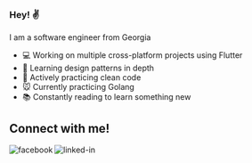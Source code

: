 ### Hey! :v:
I am a software engineer from Georgia 
- 💻 Working on multiple cross-platform projects using Flutter
- 🌱 Learning design patterns in depth
- 🧹 Actively practicing clean code
- :mouse: Currently practicing Golang
- 📚 Constantly reading to learn something new

## Connect with me!

[<img align="left" alt="facebook" src="https://img.shields.io/badge/facebook-%231877F2.svg?&style=for-the-badge&logo=facebook&logoColor=white" />](https://www.facebook.com/toko.gogberashvili.5/)

[<img align="left" alt="linked-in" src="https://img.shields.io/badge/linkedin-%230077B5.svg?&style=for-the-badge&logo=linkedin&logoColor=white" />](https://www.linkedin.com/in/tornike-gogberashvili-48970bbb)
